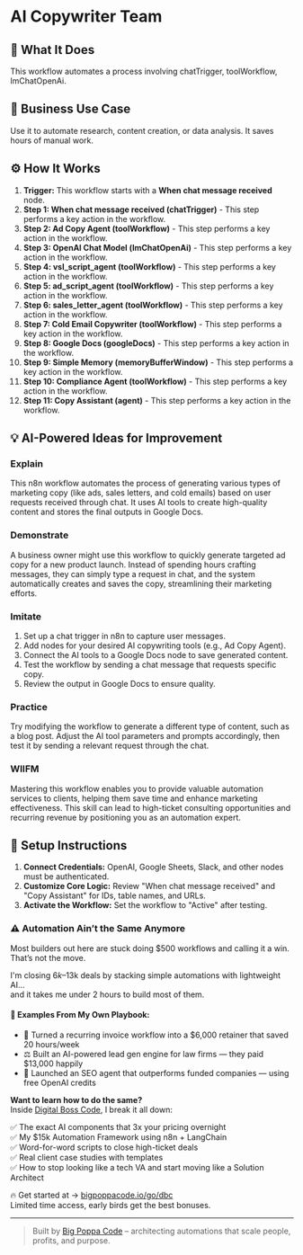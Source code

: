 # AI Copywriter Team

## 🚀 What It Does
This workflow automates a process involving chatTrigger, toolWorkflow, lmChatOpenAi.

## 💼 Business Use Case
Use it to automate research, content creation, or data analysis. It saves hours of manual work.

## ⚙️ How It Works
1.  **Trigger:** This workflow starts with a **When chat message received** node.
2. **Step 1: When chat message received (chatTrigger)** - This step performs a key action in the workflow.
3. **Step 2: Ad Copy Agent (toolWorkflow)** - This step performs a key action in the workflow.
4. **Step 3: OpenAI Chat Model (lmChatOpenAi)** - This step performs a key action in the workflow.
5. **Step 4: vsl_script_agent (toolWorkflow)** - This step performs a key action in the workflow.
6. **Step 5: ad_script_agent (toolWorkflow)** - This step performs a key action in the workflow.
7. **Step 6: sales_letter_agent (toolWorkflow)** - This step performs a key action in the workflow.
8. **Step 7: Cold Email Copywriter (toolWorkflow)** - This step performs a key action in the workflow.
9. **Step 8: Google Docs (googleDocs)** - This step performs a key action in the workflow.
10. **Step 9: Simple Memory (memoryBufferWindow)** - This step performs a key action in the workflow.
11. **Step 10: Compliance Agent (toolWorkflow)** - This step performs a key action in the workflow.
12. **Step 11: Copy Assistant (agent)** - This step performs a key action in the workflow.

## 💡 AI-Powered Ideas for Improvement
### Explain
This n8n workflow automates the process of generating various types of marketing copy (like ads, sales letters, and cold emails) based on user requests received through chat. It uses AI tools to create high-quality content and stores the final outputs in Google Docs.

### Demonstrate
A business owner might use this workflow to quickly generate targeted ad copy for a new product launch. Instead of spending hours crafting messages, they can simply type a request in chat, and the system automatically creates and saves the copy, streamlining their marketing efforts.

### Imitate
1. Set up a chat trigger in n8n to capture user messages.
2. Add nodes for your desired AI copywriting tools (e.g., Ad Copy Agent).
3. Connect the AI tools to a Google Docs node to save generated content.
4. Test the workflow by sending a chat message that requests specific copy.
5. Review the output in Google Docs to ensure quality.

### Practice
Try modifying the workflow to generate a different type of content, such as a blog post. Adjust the AI tool parameters and prompts accordingly, then test it by sending a relevant request through the chat.

### WIIFM
Mastering this workflow enables you to provide valuable automation services to clients, helping them save time and enhance marketing effectiveness. This skill can lead to high-ticket consulting opportunities and recurring revenue by positioning you as an automation expert.

## 🔧 Setup Instructions
1. **Connect Credentials:** OpenAI, Google Sheets, Slack, and other nodes must be authenticated.
2. **Customize Core Logic:** Review "When chat message received" and "Copy Assistant" for IDs, table names, and URLs.
3. **Activate the Workflow:** Set the workflow to "Active" after testing.

### ⚠️ Automation Ain’t the Same Anymore

Most builders out here are stuck doing $500 workflows and calling it a win.  
That’s not the move.  

I'm closing $6k–$13k deals by stacking simple automations with lightweight AI...  
and it takes me under 2 hours to build most of them.

#### 🧠 Examples From My Own Playbook:
- 🔁 Turned a recurring invoice workflow into a $6,000 retainer that saved 20 hours/week  
- ⚖️ Built an AI-powered lead gen engine for law firms — they paid $13,000 happily  
- 🚀 Launched an SEO agent that outperforms funded companies — using free OpenAI credits  

**Want to learn how to do the same?**  
Inside [Digital Boss Code](https://bigpoppacode.io/go/dbc), I break it all down:

✅ The exact AI components that 3x your pricing overnight  
✅ My $15k Automation Framework using n8n + LangChain  
✅ Word-for-word scripts to close high-ticket deals  
✅ Real client case studies with templates  
✅ How to stop looking like a tech VA and start moving like a Solution Architect  

🔥 Get started at → [bigpoppacode.io/go/dbc](https://bigpoppacode.io/go/dbc)  
Limited time access, early birds get the best bonuses.

---
> Built by [Big Poppa Code](https://bigpoppacode.io) – architecting automations that scale people, profits, and purpose.
